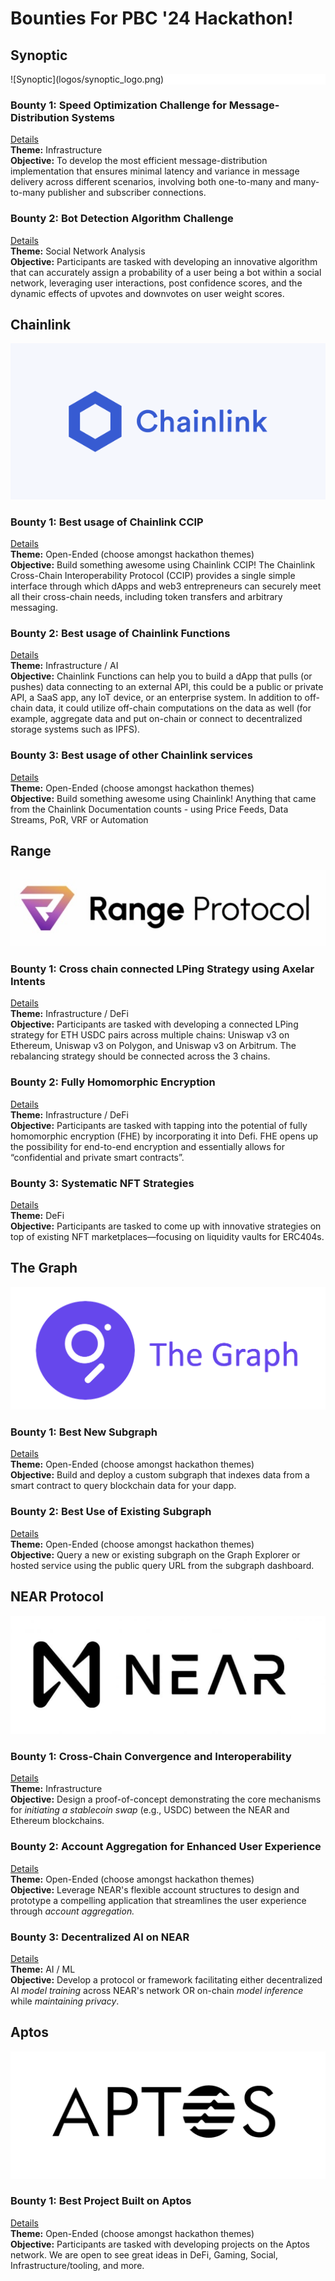 # Bounties For PBC '24 Hackathon!

## Synoptic
<div style="background-color: white;">
    ![Synoptic](logos/synoptic_logo.png)
</div>

### Bounty 1: Speed Optimization Challenge for Message-Distribution Systems
[Details](Synoptic/Bounty1.md)  
**Theme:** Infrastructure  
**Objective:** To develop the most efficient message-distribution implementation that ensures minimal latency and variance in message delivery across different scenarios, involving both one-to-many and many-to-many publisher and subscriber connections.  

### Bounty 2: Bot Detection Algorithm Challenge
[Details](Synoptic/Bounty2.md)  
**Theme:** Social Network Analysis  
**Objective:** Participants are tasked with developing an innovative algorithm that can accurately assign a probability of a user being a bot within a social network, leveraging user interactions, post confidence scores, and the dynamic effects of upvotes and downvotes on user weight scores.

## Chainlink
![Chainlink Logo](<logos/chainlink_logo.svg>)

### Bounty 1: Best usage of Chainlink CCIP
[Details](Chainlink/Bounty1.md)  
**Theme:** Open-Ended (choose amongst hackathon themes)  
**Objective:** Build something awesome using Chainlink CCIP! The Chainlink Cross-Chain Interoperability Protocol (CCIP) provides a single simple interface through which dApps and web3 entrepreneurs can securely meet all their cross-chain needs, including token transfers and arbitrary messaging.

### Bounty 2: Best usage of Chainlink Functions
[Details](Chainlink/Bounty2.md)  
**Theme:** Infrastructure / AI  
**Objective:** Chainlink Functions can help you to build a dApp that pulls (or pushes) data connecting to an external API, this could be a public or private API, a SaaS app, any IoT device, or an enterprise system. In addition to off-chain data, it could utilize off-chain computations on the data as well (for example, aggregate data and put on-chain or connect to decentralized storage systems such as IPFS).

### Bounty 3: Best usage of other Chainlink services
[Details](Chainlink/Bounty3.md)  
**Theme:** Open-Ended (choose amongst hackathon themes)  
**Objective:** Build something awesome using Chainlink! Anything that came from the Chainlink Documentation counts - using Price Feeds, Data Streams, PoR, VRF or Automation

## Range
![Range Logo](<logos/range_logo.png>)

### Bounty 1: Cross chain connected LPing Strategy using Axelar Intents
[Details](Range/Bounty1.md)  
**Theme:** Infrastructure / DeFi  
**Objective:** Participants are tasked with developing a connected LPing strategy for ETH USDC pairs across multiple chains: Uniswap v3 on Ethereum, Uniswap v3 on Polygon, and Uniswap v3 on Arbitrum. The rebalancing strategy should be connected across the 3 chains.

### Bounty 2: Fully Homomorphic Encryption
[Details](Range/Bounty2.md)  
**Theme:** Infrastructure / DeFi  
**Objective:** Participants are tasked with tapping into the potential of fully homomorphic encryption (FHE) by incorporating it into Defi. FHE opens up the possibility for end-to-end encryption and essentially allows for “confidential and private smart contracts”.

### Bounty 3: Systematic NFT Strategies
[Details](Range/Bounty3.md)  
**Theme:** DeFi  
**Objective:** Participants are tasked to come up with innovative strategies on top of existing NFT marketplaces—focusing on liquidity vaults for ERC404s.

## The Graph
![The Graph Logo](<logos/graph_logo.webp>)

### Bounty 1: Best New Subgraph
[Details](TheGraph/Bounty1.md)  
**Theme:** Open-Ended (choose amongst hackathon themes)  
**Objective:** Build and deploy a custom subgraph that indexes data from a smart contract to query blockchain data for your dapp.

### Bounty 2: Best Use of Existing Subgraph
[Details](TheGraph/Bounty2.md)  
**Theme:** Open-Ended (choose amongst hackathon themes)  
**Objective:** Query a new or existing subgraph on the Graph Explorer or hosted service using the public query URL from the subgraph dashboard.

## NEAR Protocol
![NEAR Protocol Logo](<logos/near_logo.png>)

### Bounty 1: Cross-Chain Convergence and Interoperability
[Details](NEAR/Bounty1.md)  
**Theme:** Infrastructure  
**Objective:** Design a proof-of-concept demonstrating the core mechanisms for _initiating a stablecoin swap_ (e.g., USDC) between the NEAR and Ethereum blockchains.

### Bounty 2: Account Aggregation for Enhanced User Experience
[Details](NEAR/Bounty2.md)  
**Theme:** Open-Ended (choose amongst hackathon themes)  
**Objective:** Leverage NEAR's flexible account structures to design and prototype a compelling application that streamlines the user experience through _account aggregation._

### Bounty 3: Decentralized AI on NEAR
[Details](NEAR/Bounty3.md)  
**Theme:** AI / ML  
**Objective:** Develop a protocol or framework facilitating either decentralized AI _model training_ across NEAR's network OR on-chain _model inference_ while _maintaining privacy_.

## Aptos
![Aptos Logo](<logos/aptos_logo.png>)

### Bounty 1: Best Project Built on Aptos
[Details](Aptos/Bounty1.md)  
**Theme:** Open-Ended (choose amongst hackathon themes)  
**Objective:** Participants are tasked with developing projects on the Aptos network. We are open to see great ideas in DeFi, Gaming, Social, Infrastructure/tooling, and more.